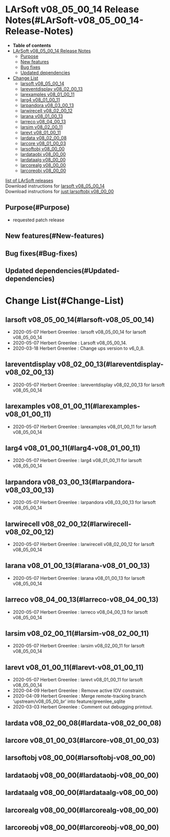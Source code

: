 LArSoft v08\_05\_00\_14 Release Notes(#LArSoft-v08_05_00_14-Release-Notes)
=============================================================================

-   **Table of contents**
-   [LArSoft v08\_05\_00\_14 Release Notes](#LArSoft-v08_05_00_14-Release-Notes)
    -   [Purpose](#Purpose)
    -   [New features](#New-features)
    -   [Bug fixes](#Bug-fixes)
    -   [Updated dependencies](#Updated-dependencies)
-   [Change List](#Change-List)
    -   [larsoft v08\_05\_00\_14](#larsoft-v08_05_00_14)
    -   [lareventdisplay v08\_02\_00\_13](#lareventdisplay-v08_02_00_13)
    -   [larexamples v08\_01\_00\_11](#larexamples-v08_01_00_11)
    -   [larg4 v08\_01\_00\_11](#larg4-v08_01_00_11)
    -   [larpandora v08\_03\_00\_13](#larpandora-v08_03_00_13)
    -   [larwirecell v08\_02\_00\_12](#larwirecell-v08_02_00_12)
    -   [larana v08\_01\_00\_13](#larana-v08_01_00_13)
    -   [larreco v08\_04\_00\_13](#larreco-v08_04_00_13)
    -   [larsim v08\_02\_00\_11](#larsim-v08_02_00_11)
    -   [larevt v08\_01\_00\_11](#larevt-v08_01_00_11)
    -   [lardata v08\_02\_00\_08](#lardata-v08_02_00_08)
    -   [larcore v08\_01\_00\_03](#larcore-v08_01_00_03)
    -   [larsoftobj v08\_00\_00](#larsoftobj-v08_00_00)
    -   [lardataobj v08\_00\_00](#lardataobj-v08_00_00)
    -   [lardataalg v08\_00\_00](#lardataalg-v08_00_00)
    -   [larcorealg v08\_00\_00](#larcorealg-v08_00_00)
    -   [larcoreobj v08\_00\_00](#larcoreobj-v08_00_00)

[list of LArSoft releases](LArSoft_release_list)\
Download instructions for [larsoft v08\_05\_00\_14](http://scisoft.fnal.gov/scisoft/bundles/larsoft/v08_05_00_14/larsoft-v08_05_00_14.html)\
Download instructions for [just larsoftobj v08\_00\_00](http://scisoft.fnal.gov/scisoft/bundles/larsoftobj/v08_00_00/larsoftobj-v08_00_00.html)

Purpose(#Purpose)
--------------------

-   requested patch release

New features(#New-features)
------------------------------

Bug fixes(#Bug-fixes)
------------------------

Updated dependencies(#Updated-dependencies)
----------------------------------------------

Change List(#Change-List)
============================

larsoft v08\_05\_00\_14(#larsoft-v08_05_00_14)
-------------------------------------------------

-   2020-05-07 Herbert Greenlee : larsoft v08\_05\_00\_14 for larsoft v08\_05\_00\_14
-   2020-05-07 Herbert Greenlee : Larsoft v08\_05\_00\_14.
-   2020-03-18 Herbert Greenlee : Change ups version to v6\_0\_8.

lareventdisplay v08\_02\_00\_13(#lareventdisplay-v08_02_00_13)
-----------------------------------------------------------------

-   2020-05-07 Herbert Greenlee : lareventdisplay v08\_02\_00\_13 for larsoft v08\_05\_00\_14

larexamples v08\_01\_00\_11(#larexamples-v08_01_00_11)
---------------------------------------------------------

-   2020-05-07 Herbert Greenlee : larexamples v08\_01\_00\_11 for larsoft v08\_05\_00\_14

larg4 v08\_01\_00\_11(#larg4-v08_01_00_11)
---------------------------------------------

-   2020-05-07 Herbert Greenlee : larg4 v08\_01\_00\_11 for larsoft v08\_05\_00\_14

larpandora v08\_03\_00\_13(#larpandora-v08_03_00_13)
-------------------------------------------------------

-   2020-05-07 Herbert Greenlee : larpandora v08\_03\_00\_13 for larsoft v08\_05\_00\_14

larwirecell v08\_02\_00\_12(#larwirecell-v08_02_00_12)
---------------------------------------------------------

-   2020-05-07 Herbert Greenlee : larwirecell v08\_02\_00\_12 for larsoft v08\_05\_00\_14

larana v08\_01\_00\_13(#larana-v08_01_00_13)
-----------------------------------------------

-   2020-05-07 Herbert Greenlee : larana v08\_01\_00\_13 for larsoft v08\_05\_00\_14

larreco v08\_04\_00\_13(#larreco-v08_04_00_13)
-------------------------------------------------

-   2020-05-07 Herbert Greenlee : larreco v08\_04\_00\_13 for larsoft v08\_05\_00\_14

larsim v08\_02\_00\_11(#larsim-v08_02_00_11)
-----------------------------------------------

-   2020-05-07 Herbert Greenlee : larsim v08\_02\_00\_11 for larsoft v08\_05\_00\_14

larevt v08\_01\_00\_11(#larevt-v08_01_00_11)
-----------------------------------------------

-   2020-05-07 Herbert Greenlee : larevt v08\_01\_00\_11 for larsoft v08\_05\_00\_14
-   2020-04-09 Herbert Greenlee : Remove active IOV constraint.
-   2020-04-09 Herbert Greenlee : Merge remote-tracking branch ‘upstream/v08\_05\_00\_br’ into feature/greenlee\_sqlite
-   2020-03-03 Herbert Greenlee : Comment out debugging printout.

lardata v08\_02\_00\_08(#lardata-v08_02_00_08)
-------------------------------------------------

larcore v08\_01\_00\_03(#larcore-v08_01_00_03)
-------------------------------------------------

larsoftobj v08\_00\_00(#larsoftobj-v08_00_00)
------------------------------------------------

lardataobj v08\_00\_00(#lardataobj-v08_00_00)
------------------------------------------------

lardataalg v08\_00\_00(#lardataalg-v08_00_00)
------------------------------------------------

larcorealg v08\_00\_00(#larcorealg-v08_00_00)
------------------------------------------------

larcoreobj v08\_00\_00(#larcoreobj-v08_00_00)
------------------------------------------------

